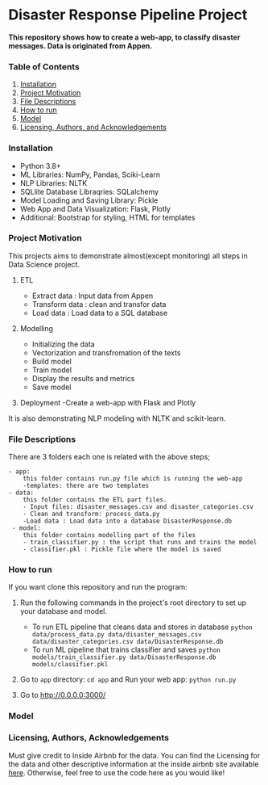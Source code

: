 # Disaster Response Pipeline Project
**This repository shows how to create a web-app, to classify disaster messages.
Data is originated from Appen.**

### Table of Contents

1. [Installation](#installation)
2. [Project Motivation](#motivation)
3. [File Descriptions](#files)
4. [How to run](#run)
5. [Model](#model)
6. [Licensing, Authors, and Acknowledgements](#licensing)

### Installation <a name="installation"></a>
- Python 3.8+
- ML Libraries: NumPy, Pandas, Sciki-Learn
- NLP Libraries: NLTK
- SQLlite Database Libraqries: SQLalchemy
- Model Loading and Saving Library: Pickle
- Web App and Data Visualization: Flask, Plotly
- Additional: Bootstrap for styling, HTML for templates


### Project Motivation<a name="motivation"></a>
This projects aims to demonstrate almost(except monitoring) all steps in Data Science project.

1. ETL

    - Extract data : Input data from Appen
    - Transform data : clean  and transfor data
    - Load data : Load data to a SQL database
2. Modelling
    - Initializing the data
    - Vectorization and transfromation of the texts
    - Build model
    - Train model
    - Display the results and metrics
    - Save model
3. Deployment 
    -Create a web-app with Flask and Plotly

It is also demonstrating NLP modeling with NLTK and scikit-learn.


### File Descriptions <a name="files"></a>

There are 3 folders each one is related with the above steps;

    - app:
        this folder contains run.py file which is running the web-app
        -templates: there are two templates
    - data:
        this folder contains the ETL part files.
        - Input files: disaster_messages.csv and disaster_categories.csv
        - Clean and transform: process_data.py
        -Load data : Load data into a database DisasterResponse.db
     - model:
        this folder contains modelling part of the files
        - train_classifier.py : the script that runs and trains the model
        - classifier.pkl : Pickle file where the model is saved
        

### How to run <a name="run"></a>

If you want clone this repository and run the program:

1. Run the following commands in the project's root directory to set up your database and model.

    - To run ETL pipeline that cleans data and stores in database
        `python data/process_data.py data/disaster_messages.csv data/disaster_categories.csv data/DisasterResponse.db`
    - To run ML pipeline that trains classifier and saves
        `python models/train_classifier.py data/DisasterResponse.db models/classifier.pkl`

2. Go to `app` directory: `cd app` and Run your web app: `python run.py`

3. Go to http://0.0.0.0:3000/

### Model <a name="model"></a>




### Licensing, Authors, Acknowledgements<a name="licensing"></a>

Must give credit to Inside Airbnb for the data.  You can find the Licensing for the data and other descriptive information at the inside airbnb site available [here](http://insideairbnb.com/get-the-data.html).  Otherwise, feel free to use the code here as you would like! 

